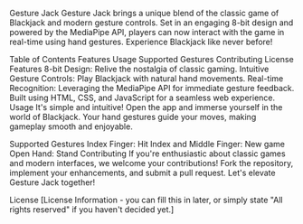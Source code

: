 Gesture Jack
Gesture Jack brings a unique blend of the classic game of Blackjack and modern gesture controls. Set in an engaging 8-bit design and powered by the MediaPipe API, players can now interact with the game in real-time using hand gestures. Experience Blackjack like never before!

Table of Contents
Features
Usage
Supported Gestures
Contributing
License
Features
8-bit Design: Relive the nostalgia of classic gaming.
Intuitive Gesture Controls: Play Blackjack with natural hand movements.
Real-time Recognition: Leveraging the MediaPipe API for immediate gesture feedback.
Built using HTML, CSS, and JavaScript for a seamless web experience.
Usage
It's simple and intuitive! Open the app and immerse yourself in the world of Blackjack. Your hand gestures guide your moves, making gameplay smooth and enjoyable.

Supported Gestures
Index Finger: Hit
Index and Middle Finger: New game
Open Hand: Stand
Contributing
If you're enthusiastic about classic games and modern interfaces, we welcome your contributions! Fork the repository, implement your enhancements, and submit a pull request. Let's elevate Gesture Jack together!

License
[License Information - you can fill this in later, or simply state "All rights reserved" if you haven't decided yet.]
